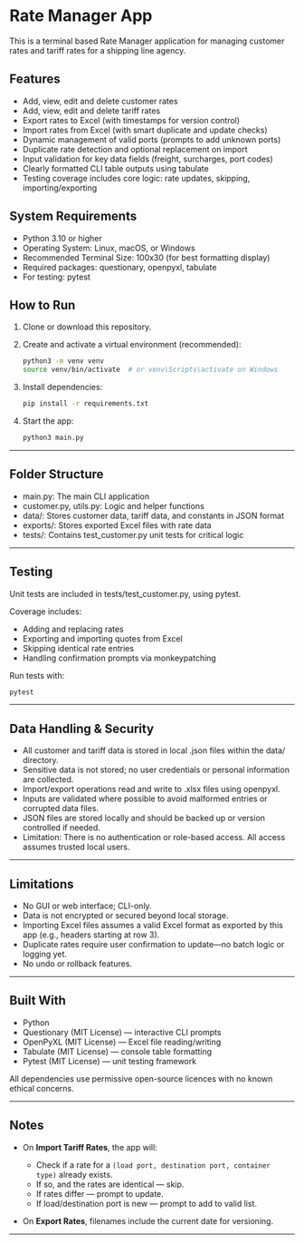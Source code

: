 # Rate Manager App

This is a terminal based Rate Manager application for managing customer rates and tariff rates for a shipping line agency.

## Features

- Add, view, edit and delete customer rates
- Add, view, edit and delete tariff rates
- Export rates to Excel (with timestamps for version control)
- Import rates from Excel (with smart duplicate and update checks)
- Dynamic management of valid ports (prompts to add unknown ports)
- Duplicate rate detection and optional replacement on import
- Input validation for key data fields (freight, surcharges, port codes)
- Clearly formatted CLI table outputs using tabulate
- Testing coverage includes core logic: rate updates, skipping, importing/exporting

## System Requirements

- Python 3.10 or higher
- Operating System: Linux, macOS, or Windows
- Recommended Terminal Size: 100x30 (for best formatting display)
- Required packages: questionary, openpyxl, tabulate
- For testing: pytest

## How to Run

1. Clone or download this repository.
2. Create and activate a virtual environment (recommended):

    ```bash
    python3 -m venv venv
    source venv/bin/activate  # or venv\Scripts\activate on Windows
    ```

3. Install dependencies:

    ```bash
    pip install -r requirements.txt
    ```

4. Start the app:

    ```bash
    python3 main.py
    ```

---

## Folder Structure

- main.py: The main CLI application
- customer.py, utils.py: Logic and helper functions
- data/: Stores customer data, tariff data, and constants in JSON format
- exports/: Stores exported Excel files with rate data
- tests/: Contains test_customer.py unit tests for critical logic

---

## Testing

Unit tests are included in tests/test_customer.py, using pytest.

Coverage includes:

- Adding and replacing rates
- Exporting and importing quotes from Excel
- Skipping identical rate entries
- Handling confirmation prompts via monkeypatching

Run tests with:

```bash
pytest
```

---

## Data Handling & Security

- All customer and tariff data is stored in local .json files within the data/ directory.
- Sensitive data is not stored; no user credentials or personal information are collected.
- Import/export operations read and write to .xlsx files using openpyxl.
- Inputs are validated where possible to avoid malformed entries or corrupted data files.
- JSON files are stored locally and should be backed up or version controlled if needed.
- Limitation: There is no authentication or role-based access. All access assumes trusted local users.

---

## Limitations

- No GUI or web interface; CLI-only.
- Data is not encrypted or secured beyond local storage.
- Importing Excel files assumes a valid Excel format as exported by this app (e.g., headers starting at row 3).
- Duplicate rates require user confirmation to update—no batch logic or logging yet.
- No undo or rollback features.

---

## Built With

- Python
- Questionary (MIT License) — interactive CLI prompts
- OpenPyXL (MIT License) — Excel file reading/writing
- Tabulate (MIT License) — console table formatting
- Pytest (MIT License) — unit testing framework

All dependencies use permissive open-source licences with no known ethical concerns.

---

## Notes

- On **Import Tariff Rates**, the app will:
  - Check if a rate for a `(load port, destination port, container type)` already exists.
  - If so, and the rates are identical — skip.
  - If rates differ — prompt to update.
  - If load/destination port is new — prompt to add to valid list.
  
- On **Export Rates**, filenames include the current date for versioning.

---
